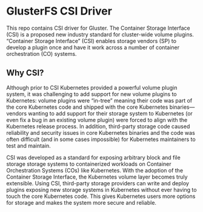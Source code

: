 # GlusterFS CSI Driver

This repo contains CSI driver for Gluster. The Container Storage Interface (CSI) is a proposed new industry standard for cluster-wide volume plugins. “Container Storage Interface” (CSI) enables storage vendors (SP) to develop a plugin once and have it work across a number of container orchestration (CO) systems.

## Why CSI?
Although prior to CSI Kubernetes provided a powerful volume plugin system, it was challenging to add support for new volume plugins to Kubernetes: volume plugins were “in-tree” meaning their code was part of the core Kubernetes code and shipped with the core Kubernetes binaries—vendors wanting to add support for their storage system to Kubernetes (or even fix a bug in an existing volume plugin) were forced to align with the Kubernetes release process. In addition, third-party storage code caused reliability and security issues in core Kubernetes binaries and the code was often difficult (and in some cases impossible) for Kubernetes maintainers to test and maintain.

CSI was developed as a standard for exposing arbitrary block and file storage storage systems to containerized workloads on Container Orchestration Systems (COs) like Kubernetes. With the adoption of the Container Storage Interface, the Kubernetes volume layer becomes truly extensible. Using CSI, third-party storage providers can write and deploy plugins exposing new storage systems in Kubernetes without ever having to touch the core Kubernetes code. This gives Kubernetes users more options for storage and makes the system more secure and reliable.
